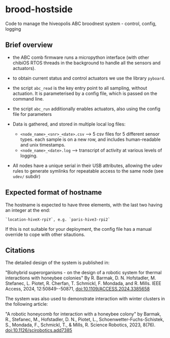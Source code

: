 # brood-hostside

Code to manage the hiveopolis ABC broodnest system - control, config, logging

## Brief overview

* the ABC comb firmware runs a micropython interface (with other chibiOS RTOS
  threads in the background to handle all the sensors and actuators).
* to obtain current status and control actuators we use the library `pyboard`.

* the script `abc_read` is the key entry point to all sampling, without
  actuation.  It is parameterised by a config file, which is passed on the
  command line.
* the script `abc_run` additionally enables actuators, also using the config
  file for parameters 

* Data is gathered, and stored in multiple local log files:
  * `<node_name>_<snr>_<date>.csv` --> 5 csv files for 5 different sensor types.
    each sample is on a new row, and includes human-readable and unix timestamps.
  * `<node_name>_<date>.log` --> transcript of activity at various levels of
    logging.

* All nodes have a unique serial in their USB attributes, allowing the udev
  rules to generate symlinks for repeatable access to the same node (see
 `udev/` subdir)


## Expected format of hostname

The hostname is expected to have three elements, with the last two having an
integer at the end:

    `location-hiveX-rpiY`, e.g. `paris-hive3-rpi2`

If this is not suitable for your deployment, the config file has a manual
override to cope with other sitautions. 

## Citations

The detailed design of the system is published in:

"Biohybrid superorganisms - on the design of a robotic system for thermal interactions with honeybee colonies"
By R. Barmak, D. N. Hofstadler, M. Stefanec, L. Piotet, R. Cherfan, T. Schmickl, F. Mondada, and R. Mills.
IEEE Access, 2024, 12:50849--50871, [doi:10.1109/ACCESS.2024.3385658](https://doi.org/10.1109/ACCESS.2024.3385658)

The system was also used to demonstrate interaction with winter clusters in the following article:

"A robotic honeycomb for interaction with a honeybee colony"
by Barmak, R., Stefanec, M., Hofstadler, D. N., Piotet, L., Schoenwetter-Fuchs-Schistek, S., Mondada, F., Schmickl, T., & Mills, R. Science Robotics, 2023, 8(76). [doi:10.1126/scirobotics.add7385](https://doi.org/10.1126/scirobotics.add7385)

